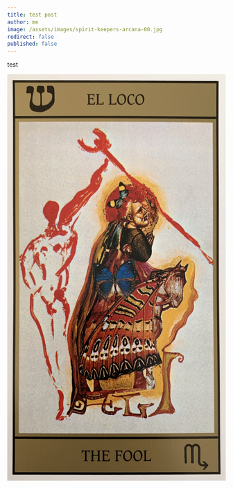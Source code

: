 ```yaml
---
title: test post
author: me
image: /assets/images/spirit-keepers-arcana-00.jpg
redirect: false
published: false
---
```

test

![](/assets/images/dali-00.jpg)